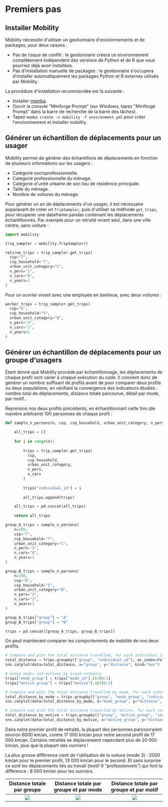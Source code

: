 # Premiers pas
## Installer Mobility
Mobility nécessite d'utiliser un gestionnaire d'environnements et de packages, pour deux raisons :
- Pas de risque de conflit : le gestionnaire créera un environnement complètement indépendent des versions de Python et de R que vous pourriez déjà avoir installées.
- Pas d'installation manuelle de packages : le gestionnaire s'occupera d'installer automatiquement les packages Python et R externes utilisés par Mobility.

La procédure d'installation recommandée est la suivante :
- Installer [mamba](https://github.com/conda-forge/miniforge).
- Ouvrir la console "Miniforge Prompt" (sur Windows, tapez "Miniforge Prompt" dans la barre de recherche de la barre des tâches).
- Tapez `mamba create -n mobility -f environment.yml` pour créer l'environnement et installer mobility.

## Générer un échantillon de déplacements pour un usager
Mobility permet de générer des échantillons de déplacements en fonction de plusieurs informations sur les usagers :
- Catégorie socioprofessionnelle.
- Catégorie professionnelle du ménage.
- Catégorie d'unité urbaine de son lieu de résidence principale.
- Taille du ménage.
- Nombre de voitures du ménage.

Pour générer un an de déplacements d'un usager, il est nécessaire auparavant de créer un `TripSampler`, puis d'utiliser sa méthode `get_trips`, pour récuperer une dataframe pandas contenant les déplacements échantillonnés. Par exemple pour un retraité vivant seul, dans une ville centre, sans voiture :

```python
import mobility

trip_sampler = mobility.TripSampler()

retiree_trips = trip_sampler.get_trips(
  csp="7",
  csp_household="7",
  urban_unit_category="C",
  n_pers="1",
  n_cars="0",
  n_years=1
)
```

Pour un ouvrier vivant avec une employée en banlieue, avec deux voitures :

```python
worker_trips = trip_sampler.get_trips(
  csp="6",
  csp_household="5",
  urban_unit_category="B",
  n_pers="3",
  n_cars="2",
  n_years=1
)
```

## Générer un échantillon de déplacements pour un groupe d'usagers
Étant donné que Mobility procède par échantillonnage, les déplacements de chaque profil vont varier à chaque exécution du code. Il convient donc de générer un nombre suffisant de profils avant de pour comparer deux profils ou deux populations, en vérifiant la convergence des indicateurs étudiés : nombre total de déplacements, distance totale parcourue, détail par mode, par motif...

Reprenons nos deux profils précédents, en échantillonnant cette fois (de manière arbitraire) 100 personnes de chaque profil :

```python
def sample_n_persons(n, csp, csp_household, urban_unit_category, n_pers, n_cars, n_years):

    all_trips = []
    
    for i in range(n):
        
        trips = trip_sampler.get_trips(
          csp,
          csp_household,
          urban_unit_category,
          n_pers,
          n_cars
        )
        
        trips["individual_id"] = i
        
        all_trips.append(trips)

    all_trips = pd.concat(all_trips)
    
    return all_trips

group_A_trips = sample_n_persons(
    n=100,
    csp="7",
    csp_household="7",
    urban_unit_category="C",
    n_pers="1",
    n_cars="0",
    n_years=1
)

group_B_trips = sample_n_persons(
    n=100,
    csp="6",
    csp_household="5",
    urban_unit_category="B",
    n_pers="3",
    n_cars="2",
    n_years=1
)

group_A_trips["group"] = "A"
group_B_trips["group"] = "B"

trips = pd.concat([group_A_trips, group_B_trips])
```

On peut maintenant comparer les comportements de mobilité de nos deux profils. 

```python
# Compute and plot the total distance travelled, for each individual in each group
total_distance = trips.groupby(["group", "individual_id"], as_index=False)["distance"].sum()
sns.catplot(data=total_distance, x="group", y="distance", kind="box")

# Group modes and motives by broad category
trips["mode_group"] = trips["mode_id"].str[0:1]
trips["motive_group"] = trips["motive"].str[0:1]

# Compute and plot the total distance travelled by mode, for each individual in each group
total_distance_by_mode = trips.groupby(["group", "mode_group", "individual_id"], as_index=False)["distance"].sum()
sns.catplot(data=total_distance_by_mode, x="mode_group", y="distance", hue="group", kind="box")

# Compute and plot the total distance travelled by motive, for each individual in each group
total_distance_by_motive = trips.groupby(["group", "motive_group", "individual_id"], as_index=False)["distance"].sum()
sns.catplot(data=total_distance_by_motive, x="motive_group", y="distance", hue="group", kind="box")
```

Dans notre premier profil de retraité, la plupart des personnes parcourraient environ 6000 km/an, contre 17 000 km/an pour notre second profil de 17 000 km/an. Certains retraités se déplaceraient cependant plus de 20 000 km/an, plus que la plupart des ouvriers !

La plus grosse différence vient de l'utilisation de la voiture (mode 3) : 2000 km/an pour le premier profil, 13 000 km/an pour le second. Et sans surprise ce sont les déplacements liés au travail (motif 9 "professionnels") qui font la différence : 8 000 km/an pour les ouvriers.

| Distance totale par groupe | Distance totale par groupe et par mode | Distance totale par groupe et par motif |
|:----------------------:|:----------------------:|:----------------------:|
| ![](quickstart/total_distance.png) | ![](quickstart/total_distance_by_mode.png) | ![](quickstart/total_distance_by_motive.png) |

